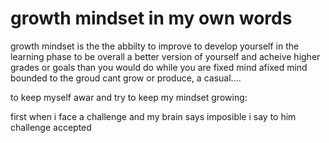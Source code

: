 # growth mindset in my own words 
growth mindset is the the abbilty to improve to develop yourself in the learning phase
to be overall a better version of yourself and acheive higher grades or goals than you
would do while you are fixed mind afixed mind bounded to the groud cant grow or produce, a casual....

to keep myself awar and try to keep my mindset growing:  

first when i face a challenge and my brain says imposible i say to him challenge accepted
